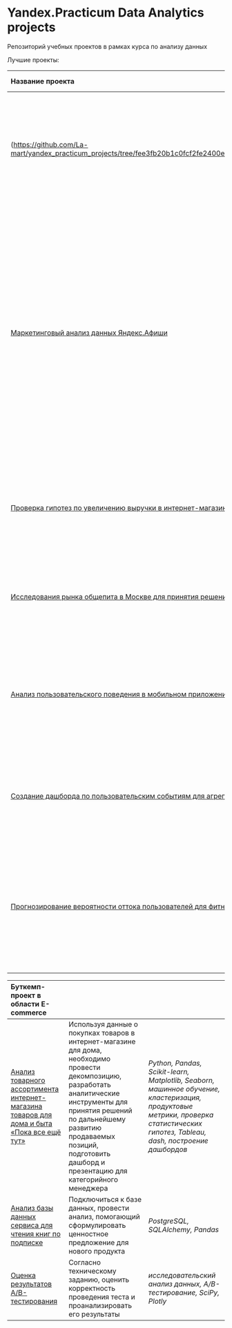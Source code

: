 # Yandex.Praсtiсum Data Analytics projects
Репозиторий учебных проектов в рамках курса по анализу данных 

Лучшие проекты:


| Название проекта | Задачи проекта | Навыки и инструменты | 
| :---------------------- | :---------------------- | :---------------------- |
| (https://github.com/La-mart/yandex_practicum_projects/tree/fee3fb20b1c0fcf2fe2400e6522fee9573773fb5/%D0%98%D1%81%D1%81%D0%BB%D0%B5%D0%B4%D0%BE%D0%B2%D0%B0%D0%BD%D0%B8%D0%B5%20%D1%80%D1%8B%D0%BD%D0%BA%D0%B0%20%D0%B2%D0%B8%D0%B4%D0%B5%D0%BE%D0%B8%D0%B3%D1%80) | Используя исторические данные о продажах компьютерных игр, оценки пользователей и экспертов, жанры и платформы, выявить закономерности, определяющие успешность игры | *Python, Pandas, NumPy, Matplotlib, предобработка данных, исследовательский анализ данных, описательная статистика, проверка статистических гипотез* |
| [Маркетинговый анализ данных Яндекс.Афиши](new_folder) | На основе логов сервера с данными о посещениях сайта Яндекс.Афиши, выгрузке всех заказов за этот период и статистике рекламных расходов определить ключевые источники трафика, на которые маркетологам стоит делать упор; посчитать маркетинговые, продуктовые и метрики электронной коммерции; определить самые перспективные для компании когорты клиентов | *Python, Pandas, Matplotlib, когортный анализ, юнит-экономика, продуктовые метрики, Seaborn* |
| [Проверка гипотез по увеличению выручки в интернет-магазине — оценить результаты A/B теста](ab_test) | Используя данные интернет-магазина приоритезировать гипотезы, произвести оценку результатов A/B-тестирования различными методами | *Python, Pandas, Matplotlib, SciPy, A/B-тестирование, проверка статистических гипотез* |
| [Исследования рынка общепита в Москве для принятия решения об открытии нового заведения](visualization) | Исследование рынка общественного питания на основе открытых данных, подготовка презентации для инвесторов | *Python, Pandas, Seaborn, Plotly, визуализация данных, использование данных с внешних источников, регулярные выражения* | 
| [Анализ пользовательского поведения в мобильном приложении](intermediate_project_2) | На основе данных использования мобильного приложения для продажи продуктов питания проанализировать воронку продаж, а также оценить результаты A/A/B-тестирования | *A/B-тестирование, Python, Pandas, Matplotlib, Seaborn, событийная аналитика, продуктовые метрики, Plotly, проверка статистических гипотез, визуализация данных* | 
| [Создание дашборда по пользовательским событиям для агрегатора новостей](automation) | Используя данные Яндекс.Дзена построить дашборд с метриками взаимодействия пользователей с карточками статей | *Python, SQLAlchemy, PostgreSQL, dash, Tableau, продуктовые метрики, построение дашбордов* | 
| [Прогнозирование вероятности оттока пользователей для фитнес-центров](machine_learning) | На основе данных о посетителях сети фитнес-центров спрогнозировать вероятность оттока для каждого клиента в следующем месяце, сформировать с помощью кластеризации портреты пользователей | *Python, Pandas, Scikit-learn, Matplotlib, Seaborn, машинное обучение, классификация, кластеризация* | 

| Буткемп-проект в области E-commerce |  |  |
| :---------------------- | :---------------------- | :---------------------- |
| [Анализ товарного ассортимента интернет-магазина товаров для дома и быта «Пока все ещё тут»](final_project/ecommerce) | Используя данные о покупках товаров в интернет-магазине для дома, необходимо провести декомпозицию, разработать аналитические инструменты для принятия решений по дальнейшему развитию продаваемых позиций, подготовить дашборд и презентацию для категорийного менеджера | *Python, Pandas, Scikit-learn, Matplotlib, Seaborn, машинное обучение, кластеризация, продуктовые метрики, проверка статистических гипотез, Tableau, dash, построение дашбордов* |
| [Анализ базы данных сервиса для чтения книг по подписке](final_project/sql) | Подключиться к базе данных, провести анализ, помогающий сформулировать ценностное предложение для нового продукта | *PostgreSQL, SQLAlchemy, Pandas* |
| [Оценка результатов А/B-тестирования](final_project/ab_test_ecommerce) | Согласно техническому заданию, оценить корректность проведения теста и проанализировать его результаты | *исследовательский анализ данных, A/B-тестирование, SciPy, Plotly* | 
